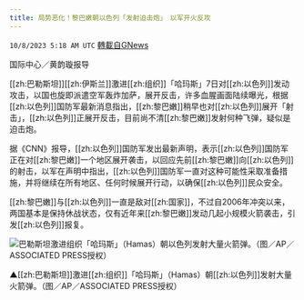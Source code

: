 ```yaml
---
title: 局势恶化！黎巴嫩朝以色列「发射迫击炮」　以军开火反攻
---
```

`10/8/2023 5:18 AM UTC` [轉載自GNews](https://gnews.org/articles/1802063)

国际中心／黄韵璇报导

[[zh:巴勒斯坦]][[zh:伊斯兰]]激进[[zh:组织]]「哈玛斯」7日对[[zh:以色列]]发动攻击，以国也旋即派遣空军轰炸加萨，展开反击，许多血腥画面陆续曝光，根据[[zh:以色列]]国防军最新消息指出，[[zh:黎巴嫩]]稍早也对[[zh:以色列]]展开「射击」，[[zh:以色列]]正展开反击，目前尚不清[[zh:黎巴嫩]]发射何种飞弹，疑似是迫击炮。

据《CNN》报导，[[zh:以色列]]国防军发出最新声明，表示[[zh:以色列]]国防军正在对[[zh:黎巴嫩]]一个地区展开袭击，以回应先前[[zh:黎巴嫩]]向[[zh:以色列]]的射击，以军在声明中指出，[[zh:以色列]]国防军一直对这种可能性采取准备措施，并将继续在所有地区、任何时候展开行动，以确保[[zh:以色列]]民众安全。

[[zh:黎巴嫩]]与[[zh:以色列]]一直是敌对[[zh:国家]]，不过自2006年冲突以来，两国基本是保持休战状态，仅有近年来[[zh:黎巴嫩]]发动几起小规模火箭袭击，引发[[zh:以色列]]报复。

![巴勒斯坦激进组织「哈玛斯」（Hamas）朝以色列发射大量火箭弹。（图／AP／ASSOCIATED PRESS授权）](https://attach.setn.com/newsimages/2023/10/07/4354868-PH.jpg "巴勒斯坦激进组织「哈玛斯」（Hamas）朝以色列发射大量火箭弹。（图／AP／ASSOCIATED PRESS授权）")

▲[[zh:巴勒斯坦]]激进[[zh:组织]]「哈玛斯」（Hamas）朝[[zh:以色列]]发射大量火箭弹。（图／AP／ASSOCIATED PRESS授权）
